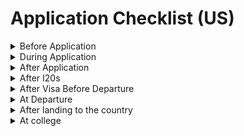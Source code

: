# Application Checklist (US)
<details>
<summary>Before Application</summary>

  - [ ] Search College (based on GRE, toefl, interest)
  - [ ] (for phd) list out probable mentor, lab from each listed college.
  - [ ] see the deadline
  - [ ] prepare statement of purpose (SOP)
  - [ ] prepare cv
  - [ ] prepare sample letter of recommendation (LOR) for your reference.
  - [ ] (for phd) write mail to the professor to know whether they are taking any students or not?
  - [ ] (for phd) if professor didn't reply then try to know professor behaviour from their students.
  - [ ] communicate with graduate assistance for any query related to the admission or deadline.

</details>

<details>
<summary>During Application</summary>

  - [ ] update your sop and cv as per university (better to include your targeted professor name on sop)
  - [ ] fill and submit application (query graduate admission assistance if you got any confusion on application)
  - [ ] submit GRE, TOEFL as per requirement
  - [ ] ping your reference for the submission of LOR
  - [ ] pay fee (via your foreign friend, or Nabil Bank, or [ECD Nepal](supporting_material/ecd_nepal_contact.jpg))

</details>


<details>
<summary>After Application</summary>

  - [ ] keep in touch with professor

</details>


<details>
<summary>After I20s</summary>

  - [ ] take interview date as fast as possible. may be you need to reappear if visas denied on first attempt.
  - [ ] prepare for interview. ([facebook group](https://www.facebook.com/groups/msinusfall2017))

</details>


<details>
<summary>After Visa Before Departure</summary>

  - [ ] No objection letter from ministry of education
  - [ ] what to take and what not to
  - [ ] contact friend if you have any. to know what is required.
  - [ ] try to connect with fellow students via facebook. ([facebook group](https://www.facebook.com/groups/msinusfall2017))

</details>


<details>
<summary>At Departure</summary>
</details>


<details>
<summary>After landing to the country</summary>
</details>

<details>
<summary>At college</summary>
</details>